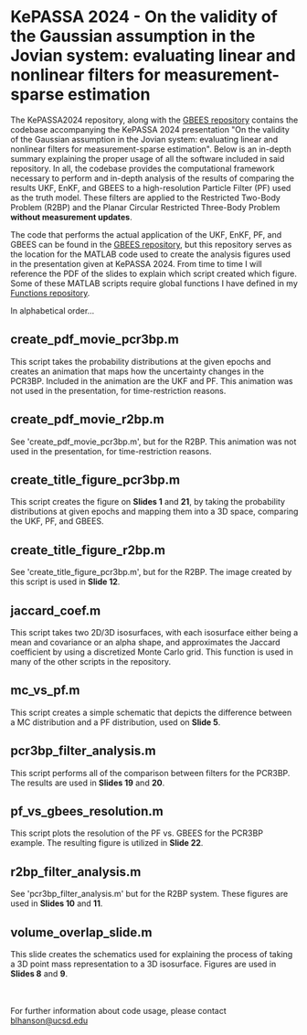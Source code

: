 # KePASSA 2024 - On the validity of the Gaussian assumption in the Jovian system: evaluating linear and nonlinear filters for measurement-sparse estimation
The KePASSA2024 repository, along with the [GBEES repository](https://github.com/bhanson10/GBEES) contains the codebase accompanying the KePASSA 2024 presentation "On the validity of the Gaussian assumption in the Jovian system: evaluating linear and nonlinear filters for measurement-sparse estimation". Below is an in-depth summary explaining the proper usage of all the software included in said repository. In all, the codebase provides the computational framework necessary to perform and in-depth analysis of the results of comparing the results UKF, EnKF, and GBEES to a high-resolution Particle Filter (PF) used as the truth model.
These filters are applied to the Restricted Two-Body Problem (R2BP) and the Planar Circular Restricted Three-Body Problem __without measurement updates__. <br>

The code that performs the actual application of the UKF, EnKF, PF, and GBEES can be found in the [GBEES repository](https://github.com/bhanson10/GBEES), but this repository serves as the location for the MATLAB code used to create the analysis figures used in the presentation given at KePASSA 2024. From time to time I will reference the PDF of the slides to explain which script created which figure. Some of these MATLAB scripts require global functions I have defined in my [Functions repository](https://github.com/bhanson10/Functions). 

In alphabetical order...

## create_pdf_movie_pcr3bp.m
This script takes the probability distributions at the given epochs and creates an animation that maps how the uncertainty changes in the PCR3BP. Included in the animation are the UKF and PF. This animation was not used in the presentation, for time-restriction reasons. 

## create_pdf_movie_r2bp.m
See 'create_pdf_movie_pcr3bp.m', but for the R2BP. This animation was not used in the presentation, for time-restriction reasons.

## create_title_figure_pcr3bp.m
This script creates the figure on __Slides 1__ and __21__, by taking the probability distributions at given epochs and mapping them into a 3D space, comparing the UKF, PF, and GBEES. 

## create_title_figure_r2bp.m
See 'create_title_figure_pcr3bp.m', but for the R2BP. The image created by this script is used in __Slide 12__.

## jaccard_coef.m
This script takes two 2D/3D isosurfaces, with each isosurface either being a mean and covariance or an alpha shape, and approximates the Jaccard coefficient by using a discretized Monte Carlo grid. This function is used in many of the other scripts in the repository. 

## mc_vs_pf.m
This script creates a simple schematic that depicts the difference between a MC distribution and a PF distribution, used on __Slide 5__. 

## pcr3bp_filter_analysis.m
This script performs all of the comparison between filters for the PCR3BP. The results are used in __Slides 19__ and __20__. 

## pf_vs_gbees_resolution.m
This script plots the resolution of the PF vs. GBEES for the PCR3BP example. The resulting figure is utilized in __Slide 22__.

## r2bp_filter_analysis.m
See 'pcr3bp_filter_analysis.m' but for the R2BP system. These figures are used in __Slides 10__ and __11__.

## volume_overlap_slide.m
This slide creates the schematics used for explaining the process of taking a 3D point mass representation to a 3D isosurface. Figures are used in __Slides 8__ and __9__. 

<br><br>
For further information about code usage, please contact blhanson@ucsd.edu

